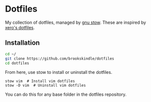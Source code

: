# Dotfiles
My collection of dotfiles, managed by [gnu
stow](https://www.gnu.org/software/stow/). These are inspired by [xero's
dotfiles](https://github.com/xero/dotfiles).

## Installation
```bash
cd ~/
git clone https://github.com/brookskindle/dotfiles
cd dotfiles
```
From here, use stow to install or uninstall the dotfiles.
```
stow vim  # Install vim dotfiles
stow -D vim  # Uninstall vim dotfiles
```

You can do this for any base folder in the dotfiles repository.
